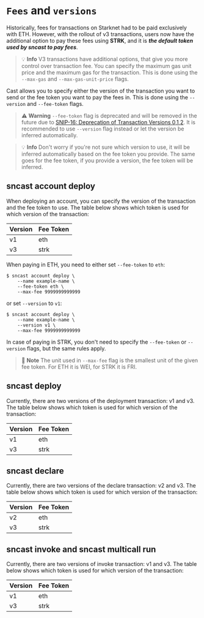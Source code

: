 # `Fees` and `versions`

Historically, fees for transactions on Starknet had to be paid exclusively with ETH. However, with the rollout of v3
transactions, users now have the additional option to pay these fees using **STRK**, and it is ***the default token used by sncast to pay fees***.

> 💡 **Info**
> V3 transactions have additional options, that give you more control over transaction fee. You can specify the maximum gas unit price and the maximum gas for the transaction. 
This is done using the `--max-gas` and `--max-gas-unit-price` flags.

Cast allows you to specify either the version of the transaction you want to send or the fee token you want to pay the fees in. This is done using
the `--version` and `--fee-token` flags.

> ⚠️ **Warning**
> `--fee-token` flag is deprecated and will be removed in the future due to [SNIP-16: Deprecation of Transaction Versions 0,1,2](https://community.starknet.io/t/snip-16-deprecation-of-transaction-versions-0-1-2/114443).
> It is recommended to use `--version` flag instead or let the version be inferred automatically.


> 💡 **Info**
> Don't worry if you're not sure which version to use, it will be inferred automatically based on the fee token you
> provide. The same goes for the fee token, if you provide a version, the fee token will be inferred.

## sncast account deploy

When deploying an account, you can specify the version of the transaction and the fee token to use. The table below shows which token is used for which version of the transaction:

| Version | Fee Token |
|---------|-----------|
| v1      | eth       |
| v3      | strk      |


When paying in ETH, you need to either set `--fee-token` to `eth`:

<!-- TODO(#2736) -->
<!-- { "ignored": true } -->
```shell
$ sncast account deploy \
    --name example-name \
    --fee-token eth \
    --max-fee 9999999999999
```

or set `--version` to `v1`:

<!-- TODO(#2736) -->
<!-- { "ignored": true } -->
```shell
$ sncast account deploy \
    --name example-name \
    --version v1 \
    --max-fee 9999999999999
```

In case of paying in STRK, you don't need to specify the `--fee-token` or `--version` flags, but the same rules apply.


> 📝 **Note**
> The unit used in `--max-fee` flag is the smallest unit of the given fee token. For ETH it is WEI, for STRK it is FRI.

## sncast deploy

Currently, there are two versions of the deployment transaction: v1 and v3. The table below shows which token is used for which version of the transaction:


| Version | Fee Token |
|---------|-----------|
| v1      | eth       |
| v3      | strk      |

## sncast declare

Currently, there are two versions of the declare transaction: v2 and v3. The table below shows which token is used for which version of the transaction:


| Version | Fee Token |
|---------|-----------|
| v2      | eth       |
| v3      | strk      |

## sncast invoke and sncast multicall run

Currently, there are two versions of invoke transaction: v1 and v3. The table below shows which token is used for which version of the transaction:


| Version | Fee Token |
|---------|-----------|
| v1      | eth       |
| v3      | strk      |